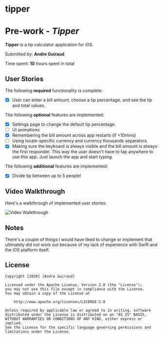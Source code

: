 # tipper
# Pre-work - *Tipper*

**Tipper** is a tip calculator application for iOS.

Submitted by: **Andre Guiraud**

Time spent: **10** hours spent in total

## User Stories

The following **required** functionality is complete:

* [x] User can enter a bill amount, choose a tip percentage, and see the tip and total values.

The following **optional** features are implemented:
* [x] Settings page to change the default tip percentage.
* [ ] UI animations
* [x] Remembering the bill amount across app restarts (if <10mins)
* [ ] Using locale-specific currency and currency thousands separators.
* [x] Making sure the keyboard is always visible and the bill amount is always the first responder. This way the user doesn't have to tap anywhere to use this app. Just launch the app and start typing.

The following **additional** features are implemented:

- [x] Divide tip between up to 5 people!


## Video Walkthrough 

Here's a walkthrough of implemented user stories:

<img src='https://i.imgur.com/cptDdt4.gif' title='Video Walkthrough' width='' alt='Video Walkthrough' />

## Notes

There's a couple of things I would have liked to change or implement that ultimately did not work out because of my lack of experience with Swift and the iOS platform itself. 



## License

    Copyright [2020] [Andre Guiraud]

    Licensed under the Apache License, Version 2.0 (the "License");
    you may not use this file except in compliance with the License.
    You may obtain a copy of the License at

        http://www.apache.org/licenses/LICENSE-2.0

    Unless required by applicable law or agreed to in writing, software
    distributed under the License is distributed on an "AS IS" BASIS,
    WITHOUT WARRANTIES OR CONDITIONS OF ANY KIND, either express or implied.
    See the License for the specific language governing permissions and
    limitations under the License.
